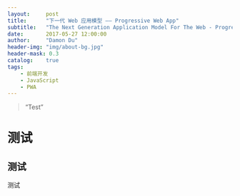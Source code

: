 ```yaml
---
layout:     post
title:      "下一代 Web 应用模型 —— Progressive Web App"
subtitle:   "The Next Generation Application Model For The Web - Progressive Web App"
date:       2017-05-27 12:00:00
author:     "Damon Du"
header-img: "img/about-bg.jpg"
header-mask: 0.3
catalog:    true
tags:
    - 前端开发
    - JavaScript
    - PWA
---
```


> “Test”

# 测试

## 测试

测试